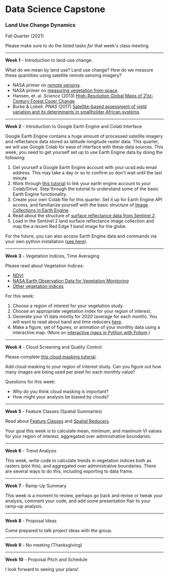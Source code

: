 # Data Science Capstone
### Land Use Change Dynamics

Fall Quarter (2021)

Please make sure to do the listed tasks *for* that week's class meeting.

--- 
**Week 1** - Introduction to land-use change.

What do we mean by land use? Land use change? How do we measure these quantities using satellite remote sensing imagery?

+ NASA primer on [remote sensing](https://appliedsciences.nasa.gov/sites/default/files/D1P3_Fundamentals.pdf).
+ NASA primer on [measuring vegetation from space](https://earthdata.nasa.gov/learn/pathfinders/biodiversity/vegetation-characteristics).
+ Hansen, et. al. *Science* (2013) [High-Resolution Global Maps of 21st-Century Forest Cover Change](https://storage.googleapis.com/pub-tools-public-publication-data/pdf/42119.pdf).
+ Burke & Lobell. *PNAS* (2017) [Satellite-based assessment of yield variation and its determinants in smallholder African systems](https://www.pnas.org/content/114/9/2189).

---
**Week 2** - Introduction to Google Earth Engine and Colab Interface

Google Earth Engine contains a huge amount of processed satellite imagery and reflectance data stored as latitude-longitude raster data. This quarter, we will use Google Colab for ease of interface with these data sources. This week, you need to get yourself set up to use Earth Engine data by doing the following:

1. Get yourself a Google Earth Engine account with your ucsd.edu email address. This may take a day or so to confirm so don't wait until the last minute
2. Work through [this tutorial](https://colab.research.google.com/github/google/earthengine-api/blob/master/python/examples/ipynb/ee-api-colab-setup.ipynb) to link your earth engine account to your Colab/Drive. Step through the tutorial to understand some of the basic Earth Engine functionality.
3. Create your own Colab file for this quarter. Set it up for Earth Engine API access, and familiarize yourself with the basic structure of [Image Collections in Earth Engine](https://colab.research.google.com/github/csaybar/EEwPython/blob/master/3_eeImageCollection.ipynb).
5. Read about the structure of [surface reflectance data from Sentinel 2](https://developers.google.com/earth-engine/datasets/catalog/COPERNICUS_S2_SR).
6. Load in the Sentinel 2 land surface reflectance image collection and map the a recent Red Edge 1 band image for the globe.

For the future, you can also access Earth Engine data and commands via your own python installation ([see here](https://developers.google.com/earth-engine/guides/python_install)). 

---
**Week 3** - Vegetation Indices, Time Averaging

Please read about Vegetation Indices:

* [NDVI](https://en.wikipedia.org/wiki/Normalized_difference_vegetation_index)
* [NASA Earth Observation Data for Vegetation Monitoring](https://earthdata.nasa.gov/earth-observation-data/near-real-time/hazards-and-disasters/vegetation)
* [Other vegetation indices](https://eos.com/blog/6-spectral-indexes-on-top-of-ndvi-to-make-your-vegetation-analysis-complete/)

For this week:
1. Choose a region of interest for your vegetation study.
2. Choose an appropriate vegetation index for your region of interest.
3. Generate your VI data montly for 2020 (average for each month). You will want to read about band and time reducers [here](https://colab.research.google.com/github/csaybar/EEwPython/blob/master/5_Reducer.ipynb).
4. Make a figure, set of figures, or animation of your monthly data using a interactive map. (More on [interactive maps in Python with Folium](https://www.earthdatascience.org/courses/scientists-guide-to-plotting-data-in-python/plot-spatial-data/customize-raster-plots/interactive-maps/).)

---
**Week 4** - Cloud Screening and Quality Control

Please complete [this cloud masking tutorial](https://developers.google.com/earth-engine/tutorials/community/sentinel-2-s2cloudless).

Add cloud masking to your region of interest study. Can you figure out how many images are being used per pixel for each monthly value?

Questions for this week: 
+ Why do you think cloud masking is important?
+ How might your analysis be biased by clouds?

---
**Week 5** - Feature Classes (Spatial Summaries)

Read about [Feature Classes](https://colab.research.google.com/github/csaybar/EEwPython/blob/master/4_features.ipynb) and [Spatial Reducers](https://colab.research.google.com/github/csaybar/EEwPython/blob/master/5_Reducer.ipynb).

Your goal this week is to calculate mean, minimum, and maximum VI values for your region of interest, aggregated over administrative boundaries.

---
**Week 6** - Trend Analysis

This week, write code to calculate trends in vegetation indices both as rasters (plot this), and aggregated over administrative boundaries. There are several ways to do this, including exporting to data frame. 

---
**Week 7** - Ramp-Up Summary

This week is a moment to review, perhaps go back and revise or tweak your analysis, comment your code, and add some presentation flair to your ramp-up analysis.

---
**Week 8** - Proposal Ideas

Come prepared to talk project ideas with the group. 

---
**Week 9** - No meeting (Thanksgiving)

---
**Week 10** - Proposal Pitch and Schedule

I look forward to seeing your plans!
